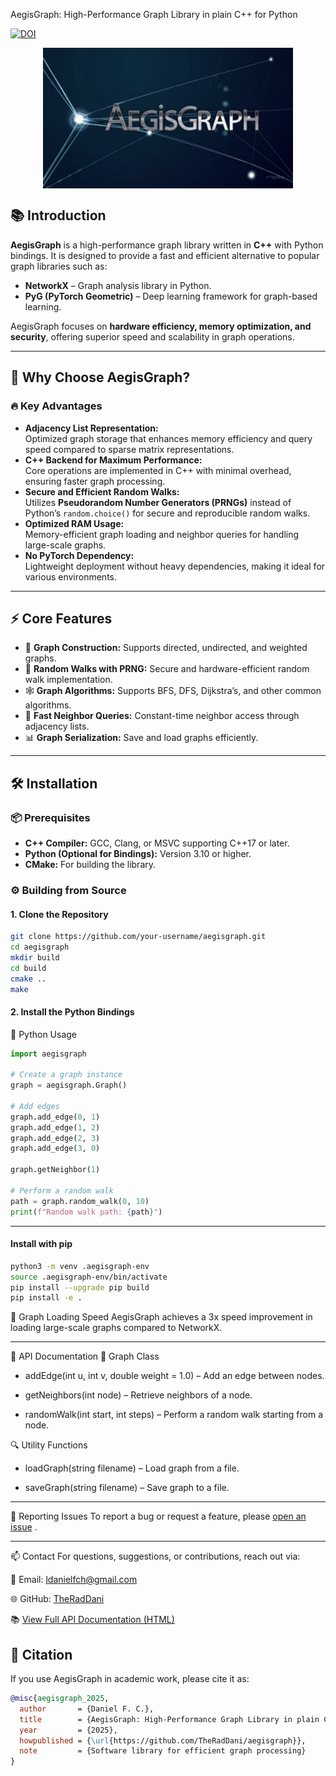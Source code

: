 AegisGraph: High-Performance Graph Library in plain C++ for Python

[![DOI](https://zenodo.org/badge/DOI/10.5281/zenodo.15122711.svg)](https://doi.org/10.5281/zenodo.15122711)



<p align="center">
  <img src="https://raw.githubusercontent.com/TheRadDani/aegisgraph/main/images/aegrisgraph_logo.gif" 
       alt="aegrisgraph_logo" 
       width="400"
       style="display: block; margin: 0 auto;">
</p>


## 📚 Introduction
**AegisGraph** is a high-performance graph library written in **C++** with Python bindings. It is designed to provide a fast and efficient alternative to popular graph libraries such as:

- **NetworkX** – Graph analysis library in Python.
- **PyG (PyTorch Geometric)** – Deep learning framework for graph-based learning.

AegisGraph focuses on **hardware efficiency, memory optimization, and security**, offering superior speed and scalability in graph operations.

---

## 🎯 Why Choose AegisGraph?

### 🔥 Key Advantages
- **Adjacency List Representation:**  
  Optimized graph storage that enhances memory efficiency and query speed compared to sparse matrix representations.
- **C++ Backend for Maximum Performance:**  
  Core operations are implemented in C++ with minimal overhead, ensuring faster graph processing.
- **Secure and Efficient Random Walks:**  
  Utilizes **Pseudorandom Number Generators (PRNGs)** instead of Python’s `random.choice()` for secure and reproducible random walks.
- **Optimized RAM Usage:**  
  Memory-efficient graph loading and neighbor queries for handling large-scale graphs.
- **No PyTorch Dependency:**  
  Lightweight deployment without heavy dependencies, making it ideal for various environments.

---

## ⚡ Core Features
- 📡 **Graph Construction:** Supports directed, undirected, and weighted graphs.
- 🔄 **Random Walks with PRNG:** Secure and hardware-efficient random walk implementation.
- 🕸️ **Graph Algorithms:** Supports BFS, DFS, Dijkstra’s, and other common algorithms.
- 🧠 **Fast Neighbor Queries:** Constant-time neighbor access through adjacency lists.
- 📊 **Graph Serialization:** Save and load graphs efficiently.

---

## 🛠️ Installation

### 📦 Prerequisites
- **C++ Compiler:** GCC, Clang, or MSVC supporting C++17 or later.
- **Python (Optional for Bindings):** Version 3.10 or higher.
- **CMake:** For building the library.

### ⚙️ Building from Source

#### 1. Clone the Repository
```bash
git clone https://github.com/your-username/aegisgraph.git
cd aegisgraph
mkdir build
cd build
cmake ..
make
```

#### 2. Install the Python Bindings

🐍 Python Usage
```python
import aegisgraph

# Create a graph instance
graph = aegisgraph.Graph()

# Add edges
graph.add_edge(0, 1)
graph.add_edge(1, 2)
graph.add_edge(2, 3)
graph.add_edge(3, 0)

graph.getNeighbor(1)

# Perform a random walk
path = graph.random_walk(0, 10)
print(f"Random walk path: {path}")
```

---

#### Install with pip
```bash
python3 -m venv .aegisgraph-env
source .aegisgraph-env/bin/activate
pip install --upgrade pip build
pip install -e .
```


🚀 Graph Loading Speed
AegisGraph achieves a 3x speed improvement in loading large-scale graphs compared to NetworkX.

---

📄 API Documentation
🚀 Graph Class
* addEdge(int u, int v, double weight = 1.0) – Add an edge between nodes.

* getNeighbors(int node) – Retrieve neighbors of a node.

* randomWalk(int start, int steps) – Perform a random walk starting from a node.

🔍 Utility Functions
* loadGraph(string filename) – Load graph from a file.

* saveGraph(string filename) – Save graph to a file.

---

🐞 Reporting Issues
To report a bug or request a feature, please [open an issue](https://github.com/TheRadDani/aegisgraph/issues)
.

---

📫 Contact
For questions, suggestions, or contributions, reach out via:

📧 Email: ldanielfch@gmail.com

🌐 GitHub: [TheRadDani](https://github.com/TheRadDani/)

📚 [View Full API Documentation (HTML)](https://theraddani.github.io/aegisgraph/)

## 📖 Citation

If you use AegisGraph in academic work, please cite it as:

```bibtex
@misc{aegisgraph_2025,
  author       = {Daniel F. C.}, 
  title        = {AegisGraph: High-Performance Graph Library in plain C++ for Python},
  year         = {2025},
  howpublished = {\url{https://github.com/TheRadDani/aegisgraph}},
  note         = {Software library for efficient graph processing}
}